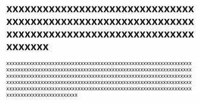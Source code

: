 # xxxxxxxxxxxxxxxxxxxxxxxxxxxxxxxxxxxxxxxxxxxxxxxxxxxxxxxxxxxxxxxxxxxxxxxxxxxxxxxxxxxxxxxxxxxxxxxxxxxx
xxxxxxxxxxxxxxxxxxxxxxxxxxxxxxxxxxxxxxxxxxxxxxxxxxxxxxxxxxxxxxxxxxxxxxxxxxxxxxxxxxxxxxxxxxxxxxxxxxxxxxxxxxxxxxxxxxxxxxxxxxxxxxxxxxxxxxxxxxxxxxxxxxxxxxxxxxxxxxxxxxxxxxxxxxxxxxxxxxxxxxxxxxxxxxxxxxxxxxxxxxxxxxxxxxxxxxxxxxxxxxxxxxxxxxxxxxxxxxxxxxxxxxxxxxxxxxxxxxxxxxxxxxxxxxxxxxxxxxxxxxxxxxxxxxxxxxxxxxxxxxxxxxxxxxxxxxxxxxxxxxxxxxxxxxxxxxxxxxxxxxxxxxxxxx
